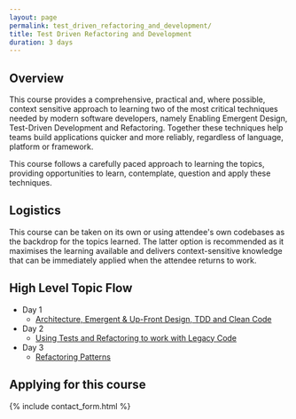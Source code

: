 ```yaml
---
layout: page
permalink: test_driven_refactoring_and_development/
title: Test Driven Refactoring and Development
duration: 3 days
---
```


Overview
--------

This course provides a comprehensive, practical and, where possible, context sensitive approach to learning two of the most critical techniques needed by modern software developers, namely Enabling Emergent Design, Test-Driven Development and Refactoring. Together these techniques help teams build applications quicker and more reliably, regardless of language, platform or framework.

This course follows a carefully paced approach to learning the topics, providing opportunities to learn, contemplate, question and apply these techniques.



Logistics
---------

This course can be taken on its own or using attendee's own codebases as the backdrop for the topics learned. The latter option is recommended as it maximises the learning available and delivers context-sensitive knowledge that can be immediately applied when the attendee returns to work.

High Level Topic Flow
---------------------

* Day 1
	* [Architecture, Emergent & Up-Front Design, TDD and Clean Code](day_1/)
* Day 2
	* [Using Tests and Refactoring to work with Legacy Code](day_2/)
* Day 3
	* [Refactoring Patterns](day_3/)

Applying for this course
-----

{% include contact_form.html %}